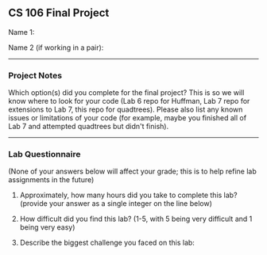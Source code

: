 ## CS 106 Final Project

Name 1:

Name 2 (if working in a pair):

---

### Project Notes

Which option(s) did you complete for the final project? This is so we will know
where to look for your code (Lab 6 repo for Huffman, Lab 7 repo for extensions
to Lab 7, this repo for quadtrees). Please also list any known issues or
limitations of your code (for example, maybe you finished all of Lab 7 and
attempted quadtrees but didn't finish).

---

### Lab Questionnaire

(None of your answers below will affect your grade; this is to help refine lab
assignments in the future)

1. Approximately, how many hours did you take to complete this lab? (provide
  your answer as a single integer on the line below)

2. How difficult did you find this lab? (1-5, with 5 being very difficult and 1
  being very easy)

3. Describe the biggest challenge you faced on this lab:
